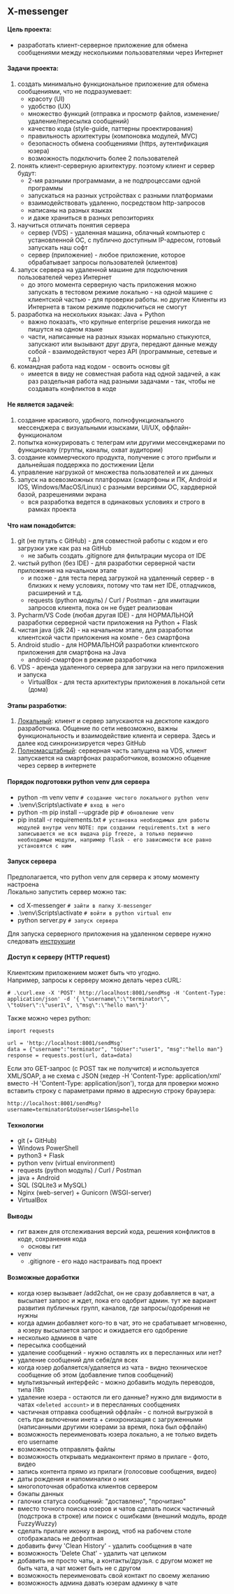 ## X-messenger

#### Цель проекта:
* разработать клиент-серверное приложение для обмена сообщениями между несколькими пользователями через Интернет


#### Задачи проекта:
1. создать минимально функциональное приложение для обмена сообщениями, что не подразумевает:
    * красоту (UI)
    * удобство (UX)
    * множество функций (отправка и просмотр файлов, изменение/удаление/пересылка сообщений)
    * качество кода (style-guide, паттерны проектирования)
    * правильность архитектуры (компоновка модулей, MVC)
    * безопасность обмена сообщениями (https, аутентификация юзера)
    * возможность подключить более 2 пользователей
2. понять клиент-серверную архитектуру. поэтому клиент и сервер будут:
    * 2-мя разными программами, а не подпроцессами одной программы
    * запускаться на разных устройствах с разными платформами
    * взаимодействовать удаленно, посредством http-запросов
    * написаны на разных языках
    * и даже храниться в разных репозиториях
3. научиться отличать понятия сервера
    * сервер (VDS) - удаленная машина, облачный компьютер с установленной ОС, с публично доступным IP-адресом, готовый запускать наш софт
    * сервер (приложение) - любое приложение, которое обрабатывает запросы пользователей (клиентов)
4. запуск сервера на удаленной машине для подключения пользователей через Интернет
    * до этого момента серверную часть приложения можно запускать в тестовом режиме локально - на одной машине с клиентской частью - для проверки работы. но другие Клиенты из Интернета в таком режиме подключиться не смогут
5. разработка на нескольких языках: Java + Python
    * важно показать, что крупные enterprise решения никогда не пишутся на одном языке
    * части, написанные на разных языках нормально стыкуются, запускают или вызывают друг друга, передают данные между собой - взаимодействуют через API (программные, сетевые и т.д.)
6. командная работа над кодом - освоить основы git
    * имеется в виду не совместная работа над одной задачей, а как раз раздельная работа над разными задачами - так, чтобы не создавать конфликтов в коде


#### Не является задачей:
1. создание красивого, удобного, полнофункционального мессенджера с визуальными изысками, UI/UX, оффлайн-функционалом
2. попытка конкурировать с телеграм или другими мессенджерами по функционалу (группы, каналы, охват аудитории)
3. создание коммерческого продукта, получение с этого прибыли и дальнейшая поддержка по достижении Цели
4. управление нагрузкой от множества пользователей и их данных
5. запуск на всевозможных платформах (смартфоны и ПК, Android и IOS, Windows/MacOS/Linux) с разными версиями ОС, хардверной базой, разрешениями экрана
    * вся разработка ведется в одинаковых условиях и строго в рамках проекта


#### Что нам понадобится:
1. git (не путать с GitHub) - для совместной работы с кодом и его загрузки уже как раз на GitHub
    * не забыть создать .gitignore для фильтрации мусора от IDE
2. чистый python (без IDE) - для разработки серверной части приложения на начальном этапе
    * и позже - для теста перед загрузкой на удаленный сервер - в близких к нему условиях, потому что там нет IDE, отладчиков, расширений и т.д.
    * requests (python модуль) / Curl / Postman - для имитации запросов клиента, пока он не будет реализован
3. Pycharm/VS Code (любая другая IDE) - для НОРМАЛЬНОЙ разработки серверной части приложения на Python + Flask
4. чистая java (jdk 24) - на начальном этапе, для разработки клиентской части приложения на компе - без смартфона
5. Android studio - для НОРМАЛЬНОЙ разработки клиентского приложения для смартфона на Java
    * android-смартфон в режиме разработчика
6. VDS - аренда удаленного сервера для загрузки на него приложения и запуска
    * VirtualBox - для теста архитектуры приложения в локальной сети (дома)


#### Этапы разработки:
1. [Локальный](docs/pics/scheme-1.png): клиент и сервер запускаются на десктопе каждого разработчика. Общение по сети невозможно, важны функциональность и взаимодействие клиента и сервера. Здесь и далее код синхронизируется через GitHub
2. [Полномасштабный](docs/pics/scheme-2.png): серверная часть запущена на VDS, клиент запускается на смартфонах разработчиков, возможно общение через сервер в интернете


#### Порядок подготовки python venv для сервера
* python -m venv venv                   `# создание чистого локального python venv`
* .\venv\Scripts\activate               `# вход в него`
* python -m pip install --upgrade pip   `# обновление venv`
* pip install -r requirements.txt       `# установка необходимых для работы модулей внутри venv`
`NOTE: при создании requirements.txt в него записывается не вся выдача pip freeze, а только первично необходимые модули, например flask - его зависимости все равно установятся с ним`


#### Запуск сервера
Предполагается, что python venv для сервера к этому моменту настроена<br>
Локально запустить сервер можно так:
* cd X-messenger            `# зайти в папку X-messenger`
* .\venv\Scripts\activate   `# войти в python virtual env`
* python server.py          `# запуск сервера`

Для запуска серверного приложения на удаленном сервере нужно следовать [инструкции](./install-guide.md)

#### Доступ к серверу (HTTP request)
Клиентским приложением может быть что угодно.<br>
Например, запросы к серверу можно делать через cURL:
```
# .\curl.exe -X 'POST' http://localhost:8001/sendMsg -H 'Content-Type: application/json' -d '{ \"username\":\"terminator\", \"toUser\":\"user1\", \"msg\":\"hello man\"}'
```
Также можно через python:
```
import requests

url = 'http://localhost:8001/sendMsg'
data = {"username":"terminator", "toUser":"user1", "msg":"hello man"}
response = requests.post(url, data=data)
```
Если это GET-запрос (c POST так не получится) и используется XML/SOAP, а не схема с JSON (хедер -H 'Content-Type: application/xml' вместо -H 'Content-Type: application/json'), тогда для проверки можно вставить строку с параметрами прямо в адресную строку браузера:
```
http://localhost:8001/sendMsg?username=terminator&toUser=user1&msg=hello
```


#### Технологии
* git (+ GitHub)
* Windows PowerShell
* python3 + Flask
* python venv (virtual environment)
* requests (python модуль) / Curl / Postman
* java + Android
* SQL (SQLite3 и MySQL)
* Nginx (web-server) + Gunicorn (WSGI-server)
* VirtualBox


#### Выводы
* гит важен для отслеживания версий кода, решения конфликтов в коде, сохранения кода
    * основы гит
* venv
    * .gitignore - его надо настраивать под проект


#### Возможные доработки
* когда юзер вызывает /add2chat, он не сразу добавляется в чат, а высылает запрос и ждет, пока его одобрит админ. тут же вариант развития публичных групп, каналов, где запросы/одобрения не нужны
* когда админ добавляет кого-то в чат, это не срабатывает мгновенно, а юзеру высылается запрос и ожидается его одобрение
* несколько админов в чате
* пересылка сообщений
* удаление сообщений - нужно оставлять их в пересланных или нет?
* удаление сообщений для себя/для всех
* когда юзер добаляется/удаляется из чата - видно техническое сообщение об этом (добавление типов сообщений)
* мультиязычный интерфейс - можно добавить модуль переводов, типа i18n
* удаление юзера - остаются ли его данные? нужно для видимости в чатах `<deleted account>` и в пересланных сообщениях
* частичная отправка сообщений оффлайн - с полной выгрузкой в сеть при включении инета + синхронизация с загруженными (написанными другими юзерами за время, пока был оффлайн)
* возможность переименовать юзера локально, а не только видеть его username
* возможность отправлять файлы
* возможность открывать медиаконтент прямо в прилаге - фото, видео
* запись контента прямо из прилаги (голосовые сообщения, видео)
* даты рождения и напоминалки о них
* многопоточная обработка клиентов сервером
* бэкапы данных
* галочки статуса сообщений: "доставлено", "прочитано"
* вместо точного поиска юзеров и чатов сделать поиск частичный (подстрока в строке) или поиск с ошибками (внешний модуль, вроде FuzzyWuzzy)
* сделать прилаге иконку в анроид, чтоб на рабочем столе отображалась не дефолтная
* добавить фичу 'Clean History' - удалить сообщения в чате
* возможность 'Delete Chat' - удалить чат целиком
* добавить не просто чаты, а контакты/друзья. с другом может не быть чата, а чат может быть не с другом
* возможность переименовать свой контакт по своему желанию
* возможность админа давать юзерам админку в чате
